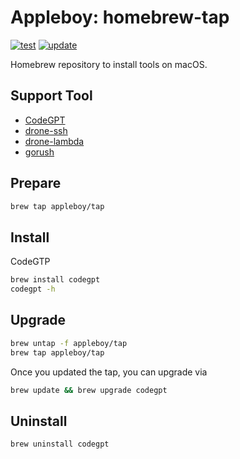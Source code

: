 # Appleboy: homebrew-tap

[![test](https://github.com/appleboy/homebrew-tap/actions/workflows/testing.yaml/badge.svg)](https://github.com/appleboy/homebrew-tap/actions/workflows/testing.yaml)
[![update](https://github.com/appleboy/homebrew-tap/actions/workflows/update.yaml/badge.svg)](https://github.com/appleboy/homebrew-tap/actions/workflows/update.yaml)

Homebrew repository to install tools on macOS.

## Support Tool

* [CodeGPT](https://github.com/appleboy/CodeGPT)
* [drone-ssh](https://github.com/appleboy/drone-ssh)
* [drone-lambda](https://github.com/appleboy/drone-lambda)
* [gorush](https://github.com/appleboy/gorush)

## Prepare

```sh
brew tap appleboy/tap
```

## Install

CodeGTP

```sh
brew install codegpt
codegpt -h
```

## Upgrade

```sh
brew untap -f appleboy/tap
brew tap appleboy/tap
```

Once you updated the tap, you can upgrade via

```sh
brew update && brew upgrade codegpt
```

## Uninstall

```sh
brew uninstall codegpt
```
